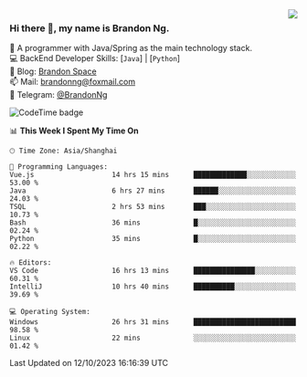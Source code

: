 <img  align="right" src="https://github-readme-stats-brandon0824.vercel.app/api/top-langs/?username=brandon0824&layout=compact">

### Hi there 👋, my name is Brandon Ng.

🌱 A programmer with Java/Spring as the main technology stack.  
💻 BackEnd Developer Skills: [`Java`] | [`Python`]  
📝 Blog: [Brandon Space](https://brandonng.tech)  
📫 Mail: brandonng@foxmail.com  
📰 Telegram: [@BrandonNg](https://t.me/BrandonNg24)  

![CodeTime badge](https://img.shields.io/endpoint?style=flat-square&url=https%3A%2F%2Fapi.codetime.dev%2Fshield%3Fid%3D128%26project%3D%26in%3D604800000)

<!--START_SECTION:waka-->
📊 **This Week I Spent My Time On** 

```text
🕑︎ Time Zone: Asia/Shanghai

💬 Programming Languages: 
Vue.js                   14 hrs 15 mins      █████████████░░░░░░░░░░░░   53.00 % 
Java                     6 hrs 27 mins       ██████░░░░░░░░░░░░░░░░░░░   24.03 % 
TSQL                     2 hrs 53 mins       ███░░░░░░░░░░░░░░░░░░░░░░   10.73 % 
Bash                     36 mins             █░░░░░░░░░░░░░░░░░░░░░░░░   02.24 % 
Python                   35 mins             █░░░░░░░░░░░░░░░░░░░░░░░░   02.22 % 

🔥 Editors: 
VS Code                  16 hrs 13 mins      ███████████████░░░░░░░░░░   60.31 % 
IntelliJ                 10 hrs 40 mins      ██████████░░░░░░░░░░░░░░░   39.69 % 

💻 Operating System: 
Windows                  26 hrs 31 mins      █████████████████████████   98.58 % 
Linux                    22 mins             ░░░░░░░░░░░░░░░░░░░░░░░░░   01.42 % 
```


 Last Updated on 12/10/2023 16:16:39 UTC
<!--END_SECTION:waka-->

